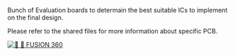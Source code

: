 
Bunch of Evaluation boards to determain the best suitable ICs to implement on the final design.






Please refer to the shared files for more information about specific PCB.

[![🎨 📐 FUSION 360](https://d2t1xqejof9utc.cloudfront.net/screenshots/pics/dff4e49b7d47001b7a706a3b311ecfec/large.png)](https://d2t1xqejof9utc.cloudfront.net/screenshots/pics/dff4e49b7d47001b7a706a3b311ecfec/original.png)



